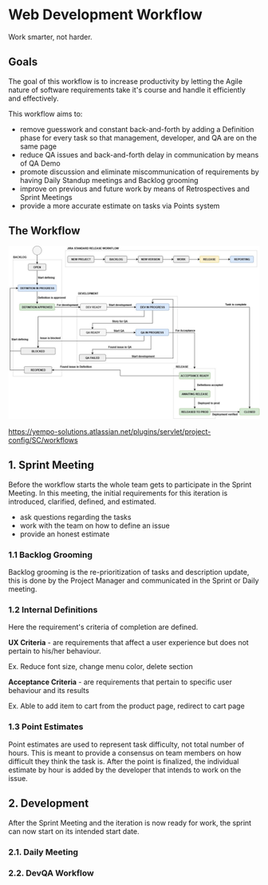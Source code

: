 # Web Development Workflow

Work smarter, not harder.



## Goals

The goal of this workflow is to increase productivity by letting the Agile nature of software requirements take it's course and handle it efficiently and effectively.

This workflow aims to:

- remove guesswork and constant back-and-forth by adding a Definition phase for every task so that management, developer, and QA are on the same page
- reduce QA issues and back-and-forth delay in communication by means of QA Demo
- promote discussion and eliminate miscommunication of requirements by having Daily Standup meetings and Backlog grooming
- improve on previous and future work by means of Retrospectives and Sprint Meetings
- provide a more accurate estimate on tasks via Points system



## The Workflow

![workflow](https://github.com/radapdal/process/blob/master/SoftwareDevelopmentWorkflow.v.3.0.jpg)

https://yempo-solutions.atlassian.net/plugins/servlet/project-config/SC/workflows




## 1. Sprint Meeting

Before the workflow starts the whole team gets to participate in the Sprint Meeting. In this meeting, the initial requirements for this iteration is introduced, clarified, defined, and estimated.

- ask questions regarding the tasks
- work with the team on how to define an issue
- provide an honest estimate

### 1.1 Backlog Grooming

Backlog grooming is the re-prioritization of tasks and description update, this is done by the Project Manager and communicated in the Sprint or Daily meeting.

### 1.2 Internal Definitions

Here the requirement's criteria of completion are defined.

**UX Criteria** - are requirements that affect a user experience but does not pertain to his/her behaviour.

Ex. Reduce font size, change menu color, delete section

**Acceptance Criteria** - are requirements that pertain to specific user behaviour and its results

Ex. Able to add item to cart from the product page, redirect to cart page

### 1.3 Point Estimates

Point estimates are used to represent task difficulty, not total number of hours. This is meant to provide a consensus on team members on how difficult they think the task is. After the point is finalized, the individual estimate by hour is added by the developer that intends to work on the issue.




## 2. Development

After the Sprint Meeting and the iteration is now ready for work, the sprint can now start on its intended start date.

### 2.1. Daily Meeting



### 2.2. DevQA Workflow


